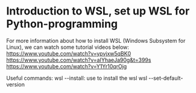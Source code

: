 # Introduction to WSL, set up WSL for Python-programming 
For more information about how to install WSL
(Windows Subsystem for Linux), we can watch some
tutorial videos below:
https://www.youtube.com/watch?v=ypvjxw5qBK0
https://www.youtube.com/watch?v=aIYhaeJa90g&t=399s
https://www.youtube.com/watch?v=Y1Yr10qrOjg

Useful commands:
wsl --install: use to install the wsl
wsl --set-default-version
